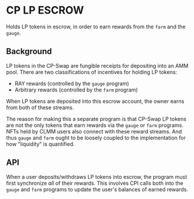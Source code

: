 # CP LP ESCROW

Holds LP tokens in escrow, in order to earn rewards from the `farm` and the `gauge`.

## Background

LP tokens in the CP-Swap are fungible receipts for depositing into an AMM pool. There are two classifications of incentives for holding LP tokens:

- RAY rewards (controlled by the `gauge` program)
- Arbitrary rewards (controlled by the `farm` program)

When LP tokens are deposited into this escrow account, the owner earns from both of these streams.

The reason for making this a separate program is that CP-Swap LP tokens are not the only tokens that earn rewards via the `gauge` or `farm` programs. NFTs held by CLMM users also connect with these reward streams. And thus `gauge` and `farm` ought to be loosely coupled to the implementation for how "liquidity" is quantified.

## API

When a user deposits/withdraws LP tokens into escrow, the program must first synchronize _all_ of their rewards. This involves CPI calls both into the `gauge` and `farm` programs to update the user's balances of earned rewards.
